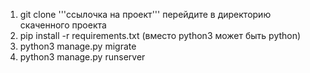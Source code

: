 1. git clone '''ссылочка на проект'''
перейдите в директорию скаченного проекта
2. pip install -r requirements.txt
(вместо python3 может быть python)
3. python3 manage.py migrate
4. python3 manage.py runserver
